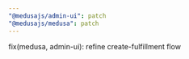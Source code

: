 ```yaml
---
"@medusajs/admin-ui": patch
"@medusajs/medusa": patch
---
```


fix(medusa, admin-ui): refine create-fulfillment flow
